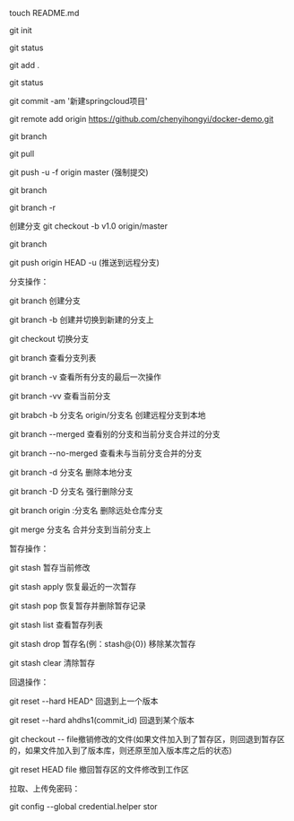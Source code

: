 touch README.md

git init

git status

git add .

git status

git commit -am '新建springcloud项目'

git remote add origin https://github.com/chenyihongyi/docker-demo.git

git branch

git pull

git push -u -f origin master (强制提交)

git branch

git branch -r

创建分支
git checkout -b v1.0 origin/master

git branch

git push origin HEAD -u (推送到远程分支)

分支操作：

git branch 创建分支

git branch -b 创建并切换到新建的分支上

git checkout 切换分支

git branch 查看分支列表

git branch -v 查看所有分支的最后一次操作

git branch -vv 查看当前分支

git brabch -b 分支名 origin/分支名 创建远程分支到本地

git branch --merged 查看别的分支和当前分支合并过的分支

git branch --no-merged 查看未与当前分支合并的分支

git branch -d 分支名 删除本地分支

git branch -D 分支名 强行删除分支

git branch origin :分支名 删除远处仓库分支

git merge 分支名 合并分支到当前分支上


暂存操作：

git stash 暂存当前修改

git stash apply 恢复最近的一次暂存

git stash pop 恢复暂存并删除暂存记录

git stash list 查看暂存列表

git stash drop 暂存名(例：stash@{0}) 移除某次暂存

git stash clear 清除暂存


回退操作：

git reset --hard HEAD^ 回退到上一个版本

git reset --hard ahdhs1(commit_id) 回退到某个版本

git checkout -- file撤销修改的文件(如果文件加入到了暂存区，则回退到暂存区的，如果文件加入到了版本库，则还原至加入版本库之后的状态)

git reset HEAD file 撤回暂存区的文件修改到工作区


拉取、上传免密码：

git config --global credential.helper stor





